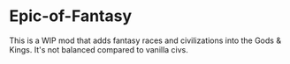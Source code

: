 # Epic-of-Fantasy
This is a WIP mod that adds fantasy races and civilizations into the Gods & Kings. It's not balanced compared to vanilla civs. 
